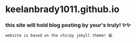 # keelanbrady1011.github.io

### this site will hold blog posting by your's truly! ✨✨

```
website is based on the chirpy jekyll theme! 😁
```
